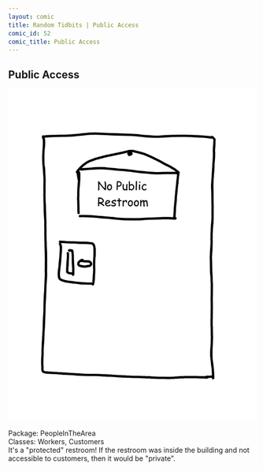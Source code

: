 ```yaml
---
layout: comic
title: Random Tidbits | Public Access
comic_id: 52
comic_title: Public Access
---
```


## Public Access

![](/assets/images/52.png)

Package: PeopleInTheArea<br>Classes: Workers, Customers<br>It's a "protected" restroom! If the restroom was inside the building and not accessible to customers, then it would be "private".
